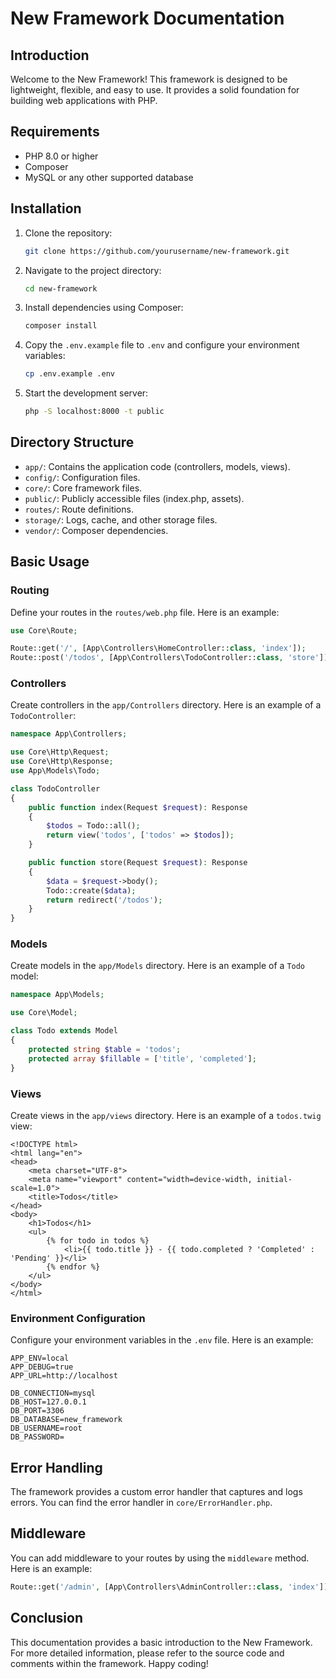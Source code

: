 # New Framework Documentation

## Introduction

Welcome to the New Framework! This framework is designed to be lightweight, flexible, and easy to use. It provides a solid foundation for building web applications with PHP.

## Requirements

- PHP 8.0 or higher
- Composer
- MySQL or any other supported database

## Installation

1. Clone the repository:
    ```sh
    git clone https://github.com/yourusername/new-framework.git
    ```

2. Navigate to the project directory:
    ```sh
    cd new-framework
    ```

3. Install dependencies using Composer:
    ```sh
    composer install
    ```

4. Copy the `.env.example` file to `.env` and configure your environment variables:
    ```sh
    cp .env.example .env
    ```
5. Start the development server:
    ```sh
    php -S localhost:8000 -t public
    ```

## Directory Structure

- `app/`: Contains the application code (controllers, models, views).
- `config/`: Configuration files.
- `core/`: Core framework files.
- `public/`: Publicly accessible files (index.php, assets).
- `routes/`: Route definitions.
- `storage/`: Logs, cache, and other storage files.
- `vendor/`: Composer dependencies.

## Basic Usage

### Routing

Define your routes in the `routes/web.php` file. Here is an example:

```php
use Core\Route;

Route::get('/', [App\Controllers\HomeController::class, 'index']);
Route::post('/todos', [App\Controllers\TodoController::class, 'store']);
```

### Controllers

Create controllers in the `app/Controllers` directory. Here is an example of a `TodoController`:

```php
namespace App\Controllers;

use Core\Http\Request;
use Core\Http\Response;
use App\Models\Todo;

class TodoController
{
    public function index(Request $request): Response
    {
        $todos = Todo::all();
        return view('todos', ['todos' => $todos]);
    }

    public function store(Request $request): Response
    {
        $data = $request->body();
        Todo::create($data);
        return redirect('/todos');
    }
}
```

### Models

Create models in the `app/Models` directory. Here is an example of a `Todo` model:

```php
namespace App\Models;

use Core\Model;

class Todo extends Model
{
    protected string $table = 'todos';
    protected array $fillable = ['title', 'completed'];
}
```

### Views

Create views in the `app/views` directory. Here is an example of a `todos.twig` view:

```twig
<!DOCTYPE html>
<html lang="en">
<head>
    <meta charset="UTF-8">
    <meta name="viewport" content="width=device-width, initial-scale=1.0">
    <title>Todos</title>
</head>
<body>
    <h1>Todos</h1>
    <ul>
        {% for todo in todos %}
            <li>{{ todo.title }} - {{ todo.completed ? 'Completed' : 'Pending' }}</li>
        {% endfor %}
    </ul>
</body>
</html>
```

### Environment Configuration

Configure your environment variables in the `.env` file. Here is an example:

```
APP_ENV=local
APP_DEBUG=true
APP_URL=http://localhost

DB_CONNECTION=mysql
DB_HOST=127.0.0.1
DB_PORT=3306
DB_DATABASE=new_framework
DB_USERNAME=root
DB_PASSWORD=
```

## Error Handling

The framework provides a custom error handler that captures and logs errors. You can find the error handler in `core/ErrorHandler.php`.

## Middleware

You can add middleware to your routes by using the `middleware` method. Here is an example:

```php
Route::get('/admin', [App\Controllers\AdminController::class, 'index'])->middleware('auth');
```

## Conclusion

This documentation provides a basic introduction to the New Framework. For more detailed information, please refer to the source code and comments within the framework. Happy coding!